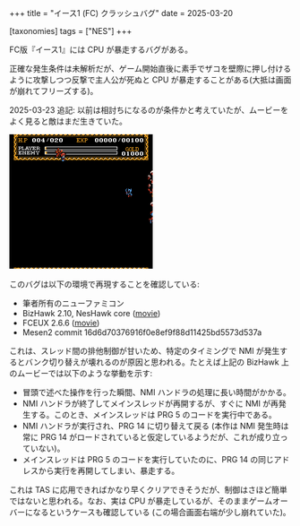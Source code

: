+++
title = "イース1 (FC) クラッシュバグ"
date = 2025-03-20

[taxonomies]
tags = ["NES"]
+++

FC版『イース1』には CPU が暴走するバグがある。

正確な発生条件は未解析だが、ゲーム開始直後に素手でザコを壁際に押し付けるように攻撃しつつ反撃で主人公が死ぬと CPU が暴走することがある(大抵は画面が崩れてフリーズする)。

2025-03-23 追記: 以前は相討ちになるのが条件かと考えていたが、ムービーをよく見ると敵はまだ生きていた。

![フリーズ時の画面](CrashGlitch.png)

このバグは以下の環境で再現することを確認している:

* 筆者所有のニューファミコン
* BizHawk 2.10, NesHawk core ([movie](Ys1-CrashGlitch-bizhawk.zip))
* FCEUX 2.6.6 ([movie](Ys1-CrashGlitch-fceux.zip))
* Mesen2 commit 16d6d70376916f0e8ef9f88d11425bd5573d537a

これは、スレッド間の排他制御が甘いため、特定のタイミングで NMI が発生するとバンク切り替えが壊れるのが原因と思われる。たとえば上記の BizHawk 上のムービーでは以下のような挙動を示す:

* 冒頭で述べた操作を行った瞬間、NMI ハンドラの処理に長い時間がかかる。
* NMI ハンドラが終了してメインスレッドが再開するが、すぐに NMI が再発生する。このとき、メインスレッドは PRG 5 のコードを実行中である。
* NMI ハンドラが実行され、PRG 14 に切り替えて戻る (本作は NMI 発生時は常に PRG 14 がロードされていると仮定しているようだが、これが成り立っていない)。
* メインスレッドは PRG 5 のコードを実行していたのに、PRG 14 の同じアドレスから実行を再開してしまい、暴走する。

これは TAS に応用できればかなり早くクリアできそうだが、制御はさほど簡単ではないと思われる。なお、実は CPU が暴走しているが、そのままゲームオーバーになるというケースも確認している (この場合画面右端が少し崩れていた)。
